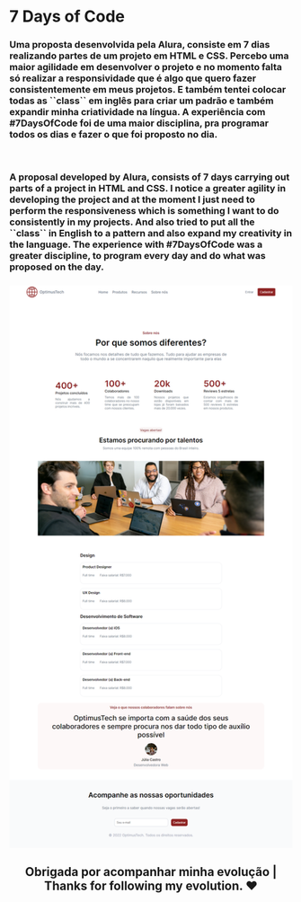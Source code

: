 # 7 Days of Code

<h3> Uma proposta desenvolvida pela Alura, consiste em 7 dias realizando partes de um projeto em HTML e CSS. Percebo uma maior agilidade em desenvolver o projeto e no momento falta só realizar a responsividade que é algo que quero fazer consistentemente em meus projetos. E também tentei colocar todas as ``class`` em inglês para criar um padrão e também expandir minha criatividade na língua. A experiência com #7DaysOfCode foi de uma maior disciplina, pra programar todos os dias e fazer o que foi proposto no dia.</h3></br>

<h3>A proposal developed by Alura, consists of 7 days carrying out parts of a project in HTML and CSS. I notice a greater agility in developing the project and at the moment I just need to perform the responsiveness which is something I want to do consistently in my projects. And also tried to put all the ``class`` in English to a pattern and also expand my creativity in the language. The experience with #7DaysOfCode was a greater discipline, to program every day and do what was proposed on the day.<h3>

<img align="center" src="src/image/tela.png">

<h2 align="center">Obrigada por acompanhar minha evolução | 
Thanks for following my evolution. ❤️ </h2>
